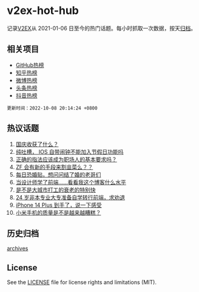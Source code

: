 # v2ex-hot-hub

 记录[V2EX](https://www.v2ex.com/)从 2021-01-06 日至今的热门话题。每小时抓取一次数据，按天[归档](archives)。
 
 ## 相关项目

- [GitHub热榜](https://github.com/snaildev/github-hot-hub)
- [知乎热榜](https://github.com/snaildev/zhihu-hot-hub)
- [微博热榜](https://github.com/snaildev/weibo-hot-hub)
- [头条热榜](https://github.com/snaildev/toutiao-hot-hub)
- [抖音热榜](https://github.com/snaildev/douyin-hot-hub)


 `更新时间：2022-10-08 20:14:24 +0800`

## 热议话题

1. [国庆收获了什么？](https://www.v2ex.com/t/885130)
1. [纯吐槽， IOS 自带闹钟不能加入节假日功能吗](https://www.v2ex.com/t/885133)
1. [正确的指法应该成为职场人的基本要求吗？](https://www.v2ex.com/t/885230)
1. [ZF 会有新的手段来割韭菜么？？](https://www.v2ex.com/t/885204)
1. [每日恐婚贴，想问问结了婚的老哥们](https://www.v2ex.com/t/885297)
1. [当设计师学了前端……看看我这个博客什么水平](https://www.v2ex.com/t/885217)
1. [是不是大城市打工的衰老的特别快](https://www.v2ex.com/t/885126)
1. [24 岁非本专业大专准备自学转行前端，求劝退](https://www.v2ex.com/t/885109)
1. [iPhone 14 Plus 到手了，说一下感受](https://www.v2ex.com/t/885122)
1. [小米手机的质量是不是越来越糟糕？](https://www.v2ex.com/t/885250)

## 历史归档

[archives](archives)

## License

See the [LICENSE](LICENSE) file for license rights and limitations (MIT).
